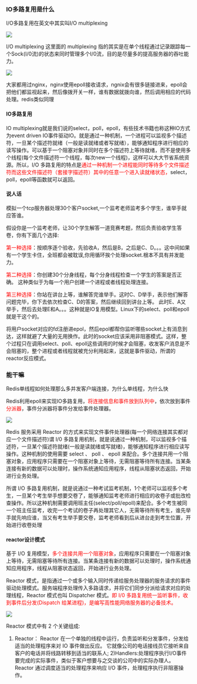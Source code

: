 ###  IO多路复用是什么

I/O多路复用在英文中其实叫I/O multiplexing

![](images/7.内核态.png)

I/O multiplexing 这里面的 multiplexing 指的其实是在单个线程通过记录跟踪每一个Sock(I/0流)的状态来同时管理多个I/0流，目的是尽量多的提高服务器的吞吐能力。

![](images/8.IO多路复用.png)

大家都用过nginx，nginx使用epoll接收请求，ngnix会有很多链接进来，epoll会把他们都监视起来，然后像拨开关一样，谁有数据就拨向谁，然后调用相应的代码处理。redis类似同理

#### IO多路复用

IO multiplexing就是我们说的select，poll，epoll，有些技术书籍也称这种IO方式为event driven IO事件驱动IO。就是通过一种机制，一个进程可以监视多个描述符，一旦某个描述符就绪（一般是读就绪或者写就绪），能够通知程序进行相应的读写操作。可以基于一个阻塞对象并同时在多个描述符上等待就绪，而不是使用多个线程(每个文件描述符一个线程，每次new一个线程)，这样可以大大节省系统资源。所以，I/O 多路复用的特点是<font color = 'red'>通过一种机制一个进程能同时等待多个文件描述符而这些文件描述符（套接字描述符）其中的任意一个进入读就绪状态，</font>select， poll，epoll等函数就可以返回。

#### 说人话

模拟一个tcp服务器处理30个客户socket,一个监考老师监考多个学生，谁举手就应答谁。

假设你是一个监考老师，让30个学生解答一道竞赛考题，然后负责验收学生答卷，你有下面几个选择:

<font color = 'red'>第一种选择</font>：按顺序逐个验收，先验收A，然后是B，之后是C、D。。。这中间如果有一个学生卡住，全班都会被耽误,你用循环挨个处理socket.根本不具有并发能力。

<font color = 'red'>第二种选择</font>：你创建30个分身线程，每个分身线程检查一个学生的答案是否正确。 这种类似于为每一个用户创建一个进程或者线程处理连接。

<font color = 'red'>第三种选择</font>：你站在讲台上等，谁解答完谁举手。这时C、D举手，表示他们解答问题完毕，你下去依次检查C、D的答案，然后继续回到讲台上等。
此时E、A又举手，然后去处理E和A。。。这种就是IO复用模型。Linux下的select、poll和epoll就是干这个的。

将用户socket对应的fd注册进epol，然后epol都帮你监听哪些socket上有消息到达，这样就避了大量的无用换作。此时的socket应该采用非阻塞模式。这样，整个过程只在调用select、poll、epoll这些调用的时候才会阻塞，收发客户消息是不会阻塞的，整个进程或者线程就被充分利用起来，这就是事件驱动，所谓的reactor反应模式。

### 能干嘛

Redis单线程如何处理那么多并发客户端连接，为什么单线程，为什么快

Redis利用epoll来实现IO多路复用，<font color = 'red'>将连接信息和事件放到队列中</font>，依次放到事件<font color = 'red'>分派器</font>，事件分派器将事件分发给事件处理器。

![](images/9.RedisIO多路复用.png)

Redis 服务采用 Reactor 的方式来实现文件事件处理器(每一个网络连接其实都对应一个文件描述符)谓 I/0 多路复用机制，就是说通过一种机制，可以监视多个描述符，一旦某个描述符就绪(一般是读就绪或写就绪)，能够通知程序进行相应读写操作。这种机制的使用需要 select 、 poll 、 epoll 来配合。多个连接共用一个阻塞对象，应用程序只需要在一个阻塞对象上等待，无需阻塞等待所有连接。当某条连接有新的数据可以处理时，操作系统通知应用程序，线程从阻塞状态返回，开始进行业务处理。

所谓 I/O 多路复用机制，就是说通过一种考试监考机制，1个老师可以监视多个考生，一旦某个考生举手想要交卷了，能够通知监考老师进行相应的收卷子或批改检查操作。所以这种机制需要调用班主任(select/poll/epoll)来配合。多个考生被同一个班主任监考，收完一个考试的卷子再处理其它人，无需等待所有考生，谁先举手就先响应谁，当又有考生举手要交卷，监考老师看到后从进台走到考生位置，开始进行收卷处理

#### reactor设计模式

基于 I/O 复用模型，<font color = 'red'>多个连接共用一个阻塞对象</font>，应用程序只需要在一个阻塞对象上等待，无需阻塞等待所有连接。当某条连接有新的数据可以处理时，操作系统通知应用程序，线程从阻塞状态返回，开始进行业务处理。

Reactor 模式，是指通过一个或多个输入同时传递给服务处理器的服务请求的事件驱动处理模式。服务端程序处理传入多路请求，并将它们同步分派给请求对应的处理线程，Reactor 模式也叫 Dispatcher 模式。<font color = 'red'>即 I/0 多路复用统一监听事件，收到事件后分发(Dispatch 给某进程)，是编写高性能网络服务器的必备技术。</font>

![](images/10.reactor设计模式.png)

Reactor 模式中有 2 个关键组成:
1) Reactor： Reactor 在一个单独的线程中运行，负责监听和分发事件，分发给适当的处理程序来对 IO 事件做出反应。 它就像公司的电话接线员它接听来自客户的电话并将线路转移到适当的联系人;
2)Handlers:处理程序执行I/O事件要完成的实际事件，类似于客户想要与之交谈的公司中的实际办理人。Reactor 通过调度适当的处理程序来响应 I/O 事件，处理程序执行非阻塞操作。






